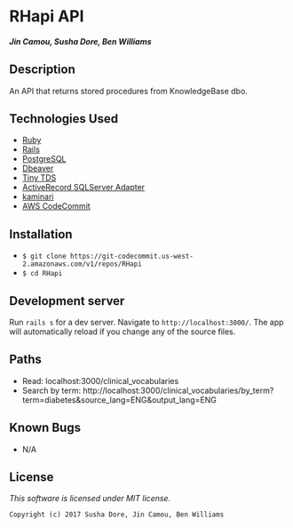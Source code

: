 # RHapi API

#### _Jin Camou, Susha Dore, Ben Williams_

## Description

An API that returns stored procedures from KnowledgeBase dbo.

## Technologies Used
* [Ruby](https://www.ruby-lang.org/en/downloads/)
* [Rails](http://rubyonrails.org/)
* [PostgreSQL](https://www.postgresql.org/docs/9.2/static/app-psql.html)
* [Dbeaver](https://dbeaver.jkiss.org/)
* [Tiny TDS](https://github.com/rails-sqlhserver/tiny_tds)
* [ActiveRecord SQLServer Adapter](https://github.com/rails-sqlserver/activerecord-sqlserver-adapter)
* [kaminari](https://github.com/kaminari/kaminari)
* [AWS CodeCommit](https://aws.amazon.com/codecommit/)

## Installation
* `$ git clone https://git-codecommit.us-west-2.amazonaws.com/v1/repos/RHapi`
* `$ cd RHapi`

## Development server
Run `rails s` for a dev server. Navigate to `http://localhost:3000/`. The app will automatically reload if you change any of the source files.

## Paths
* Read: localhost:3000/clinical_vocabularies
* Search by term: http://localhost:3000/clinical_vocabularies/by_term?term=diabetes&source_lang=ENG&output_lang=ENG

## Known Bugs
* N/A

## License
*This software is licensed under MIT license.*

```
Copyright (c) 2017 Susha Dore, Jin Camou, Ben Williams
```
